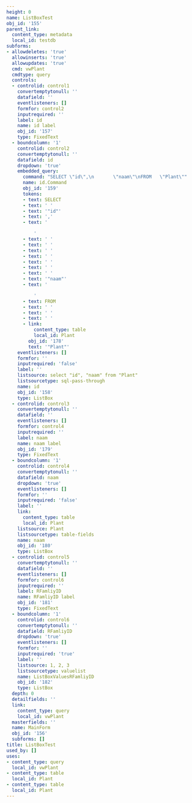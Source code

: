 ```yaml
---
height: 0
name: ListBoxTest
obj_id: '155'
parent_link:
  content_type: metadata
  local_id: testdb
subforms:
- allowdeletes: 'true'
  allowinserts: 'true'
  allowupdates: 'true'
  cmd: vwPlant
  cmdtype: query
  controls:
  - controlid: control1
    convertemptytonull: ''
    datafield: ''
    eventlisteners: []
    formfor: control2
    inputrequired: ''
    label: id
    name: id label
    obj_id: '157'
    type: FixedText
  - boundcolumn: '1'
    controlid: control2
    convertemptytonull: ''
    datafield: id
    dropdown: 'true'
    embedded_query:
      command: "SELECT \"id\",\n       \"naam\"\nFROM   \"Plant\""
      name: id.Command
      obj_id: '159'
      tokens:
      - text: SELECT
      - text: ' '
      - text: '"id"'
      - text: ','
      - text: '

          '
      - text: ' '
      - text: ' '
      - text: ' '
      - text: ' '
      - text: ' '
      - text: ' '
      - text: ' '
      - text: '"naam"'
      - text: '

          '
      - text: FROM
      - text: ' '
      - text: ' '
      - text: ' '
      - link:
          content_type: table
          local_id: Plant
        obj_id: '178'
        text: '"Plant"'
    eventlisteners: []
    formfor: ''
    inputrequired: 'false'
    label: ''
    listsource: select "id", "naam" from "Plant"
    listsourcetype: sql-pass-through
    name: id
    obj_id: '158'
    type: ListBox
  - controlid: control3
    convertemptytonull: ''
    datafield: ''
    eventlisteners: []
    formfor: control4
    inputrequired: ''
    label: naam
    name: naam label
    obj_id: '179'
    type: FixedText
  - boundcolumn: '1'
    controlid: control4
    convertemptytonull: ''
    datafield: naam
    dropdown: 'true'
    eventlisteners: []
    formfor: ''
    inputrequired: 'false'
    label: ''
    link:
      content_type: table
      local_id: Plant
    listsource: Plant
    listsourcetype: table-fields
    name: naam
    obj_id: '180'
    type: ListBox
  - controlid: control5
    convertemptytonull: ''
    datafield: ''
    eventlisteners: []
    formfor: control6
    inputrequired: ''
    label: RFamliyID
    name: RFamliyID label
    obj_id: '181'
    type: FixedText
  - boundcolumn: '1'
    controlid: control6
    convertemptytonull: ''
    datafield: RFamliyID
    dropdown: 'true'
    eventlisteners: []
    formfor: ''
    inputrequired: 'true'
    label: ''
    listsource: 1, 2, 3
    listsourcetype: valuelist
    name: ListBoxValuesRFamliyID
    obj_id: '182'
    type: ListBox
  depth: 0
  detailfields: ''
  link:
    content_type: query
    local_id: vwPlant
  masterfields: ''
  name: MainForm
  obj_id: '156'
  subforms: []
title: ListBoxTest
used_by: []
uses:
- content_type: query
  local_id: vwPlant
- content_type: table
  local_id: Plant
- content_type: table
  local_id: Plant
---
```

